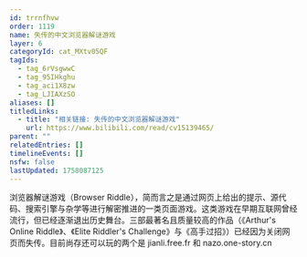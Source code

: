 ```yaml
---
id: trrnfhvw
order: 1119
name: 失传的中文浏览器解谜游戏
layer: 6
categoryId: cat_MXtv05QF
tagIds:
  - tag_6rVsgwwC
  - tag_95IHkghu
  - tag_aci1X8zw
  - tag_LJIAXzSO
aliases: []
titledLinks:
  - title: "相关链接: 失传的中文浏览器解谜游戏"
    url: https://www.bilibili.com/read/cv15139465/
parent: ""
relatedEntries: []
timelineEvents: []
nsfw: false
lastUpdated: 1758087125
---
```


浏览器解谜游戏（Browser Riddle），简而言之是通过网页上给出的提示、源代码、搜索引擎与杂学等进行解密推进的一类页面游戏。这类游戏在早期互联网曾经流行，但已经逐渐退出历史舞台。三部最著名且质量较高的作品（《Arthur's Online Riddle》、《Elite Riddler's Challenge》与《高手过招》）已经因为关闭网页而失传。目前尚存还可以玩的两个是 jianli.free.fr 和 nazo.one-story.cn